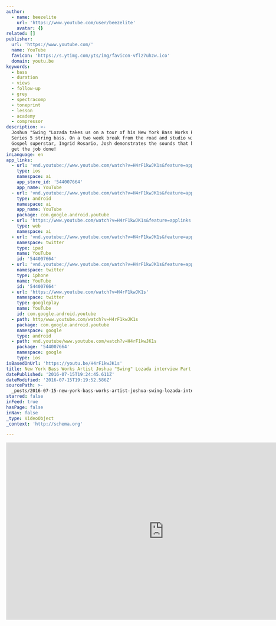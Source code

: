 ```yaml
---
author:
  - name: beezelite
    url: 'https://www.youtube.com/user/beezelite'
    avatar: {}
related: []
publisher:
  url: 'https://www.youtube.com/'
  name: YouTube
  favicon: 'https://s.ytimg.com/yts/img/favicon-vflz7uhzw.ico'
  domain: youtu.be
keywords:
  - bass
  - duration
  - views
  - follow-up
  - grey
  - spectracomp
  - toneprint
  - lesson
  - academy
  - compressor
description: >-
  Joshua "Swing "Lozada takes us on a tour of his New York Bass Works Reference
  Series 5 string bass. On a two week break from the road and studio with Latin
  Gospel superstar, Ingrid Rosario, Josh demonstrates the sounds that he uses to
  get the job done!
inLanguage: en
app_links:
  - url: 'vnd.youtube://www.youtube.com/watch?v=H4rF1kwJK1s&feature=applinks'
    type: ios
    namespace: ai
    app_store_id: '544007664'
    app_name: YouTube
  - url: 'vnd.youtube://www.youtube.com/watch?v=H4rF1kwJK1s&feature=applinks'
    type: android
    namespace: ai
    app_name: YouTube
    package: com.google.android.youtube
  - url: 'https://www.youtube.com/watch?v=H4rF1kwJK1s&feature=applinks'
    type: web
    namespace: ai
  - url: 'vnd.youtube://www.youtube.com/watch?v=H4rF1kwJK1s&feature=applinks'
    namespace: twitter
    type: ipad
    name: YouTube
    id: '544007664'
  - url: 'vnd.youtube://www.youtube.com/watch?v=H4rF1kwJK1s&feature=applinks'
    namespace: twitter
    type: iphone
    name: YouTube
    id: '544007664'
  - url: 'https://www.youtube.com/watch?v=H4rF1kwJK1s'
    namespace: twitter
    type: googleplay
    name: YouTube
    id: com.google.android.youtube
  - path: http/www.youtube.com/watch?v=H4rF1kwJK1s
    package: com.google.android.youtube
    namespace: google
    type: android
  - path: vnd.youtube/www.youtube.com/watch?v=H4rF1kwJK1s
    package: '544007664'
    namespace: google
    type: ios
isBasedOnUrl: 'https://youtu.be/H4rF1kwJK1s'
title: New York Bass Works Artist Joshua "Swing" Lozada interview Part 1
datePublished: '2016-07-15T19:24:45.611Z'
dateModified: '2016-07-15T19:19:52.586Z'
sourcePath: >-
  _posts/2016-07-15-new-york-bass-works-artist-joshua-swing-lozada-interview-p.md
starred: false
inFeed: true
hasPage: false
inNav: false
_type: VideoObject
_context: 'http://schema.org'

---
```

<iframe src="https://cdn.embedly.com/widgets/media.html?src=https%3A%2F%2Fwww.youtube.com%2Fembed%2FH4rF1kwJK1s%3Ffeature%3Doembed&amp;url=http%3A%2F%2Fwww.youtube.com%2Fwatch%3Fv%3DH4rF1kwJK1s&amp;image=https%3A%2F%2Fi.ytimg.com%2Fvi%2FH4rF1kwJK1s%2Fhqdefault.jpg&amp;key=b7d04c9b404c499eba89ee7072e1c4f7&amp;type=text%2Fhtml&amp;schema=youtube" width="854" height="480" scrolling="no" frameborder="0" allowfullscreen="" style=""></iframe>